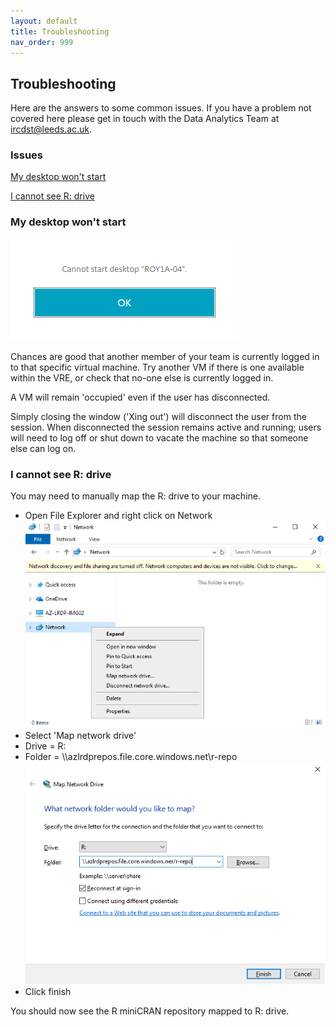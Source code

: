 ```yaml
---
layout: default
title: Troubleshooting
nav_order: 999
---
```


## Troubleshooting
Here are the answers to some common issues. If you have a problem not covered here please get in touch with the Data Analytics Team at [ircdst@leeds.ac.uk](mailto:ircdst@leeds.ac.uk).

### Issues

[My desktop won't start](./troubleshoot.html#my-desktop-wont-start) 

[I cannot see R: drive](./troubleshoot.html#i-cannot-see-r-drive) 

### My desktop won't start

![cannot_start_desktop.png](./images/troubleshoot/cannot_start_desktop.png)

Chances are good that another member of your team is currently logged in to that specific virtual machine. Try another VM if there is one available within the VRE, or check that no-one else is currently logged in.

A VM will remain 'occupied' even if the user has disconnected. 

Simply closing the window ('Xing out') will disconnect the user from the session. When disconnected the session remains active and running; users will need to log off or shut down to vacate the machine so that someone else can log on.

### I cannot see R: drive

You may need to manually map the R: drive to your machine.
- Open File Explorer and right click on Network  
	![network_context_menu.png](./images/troubleshoot/network_context_menu.png)
- Select 'Map network drive'
- Drive = R: 
- Folder = \\\azlrdprepos.file.core.windows.net\r-repo
	![map_r_drive.png](./images/troubleshoot/map_r_drive.png)
- Click finish 

You should now see the R miniCRAN repository mapped to R: drive.

